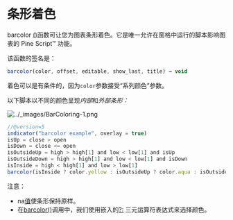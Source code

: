 # 条形着色

barcolor [()](https://www.tradingview.com/pine-script-reference/v5/#fun_barcolor)函数可让您为图表条形着色。它是唯一允许在窗格中运行的脚本影响图表的 Pine Script™ 功能。

该函数的签名是：

```javascript
barcolor(color, offset, editable, show_last, title) → void
```

着色可以是有条件的，因为`color`参数接受“系列颜色”参数。

以下脚本以不同的颜色呈现*内部*和*外部条形：*

![../_images/BarColoring-1.png](https://www.tradingview.com/pine-script-docs/en/v5/_images/BarColoring-1.png)

```javascript
//@version=5
indicator("barcolor example", overlay = true)
isUp = close > open
isDown = close <= open
isOutsideUp = high > high[1] and low < low[1] and isUp
isOutsideDown = high > high[1] and low < low[1] and isDown
isInside = high < high[1] and low > low[1]
barcolor(isInside ? color.yellow : isOutsideUp ? color.aqua : isOutsideDown ? color.purple : na)
```

注意：

- na[值](https://www.tradingview.com/pine-script-reference/v5/#var_na)使条形保持原样。
- 在[barcolor()](https://www.tradingview.com/pine-script-reference/v5/#fun_barcolor)调用中，我们使用嵌入的[?:](https://www.tradingview.com/pine-script-reference/v5/#op_{question}{colon}) 三元运算符表达式来选择颜色。